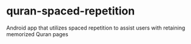 # quran-spaced-repetition
Android app that utilizes spaced repetition to assist users with retaining memorized Quran pages

